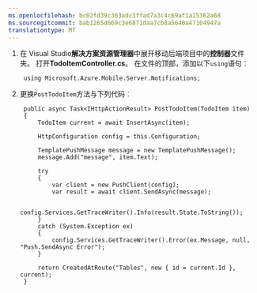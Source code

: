 ```yaml
---
ms.openlocfilehash: bc02fd39c363adc3ffad7a3c4c69af1a15362a68
ms.sourcegitcommit: bab1265d669c3e6871daa7cb8a5640a47104947a
translationtype: MT
---
```

1. 在 Visual Studio**解决方案资源管理器**中展开移动后端项目中的**控制器**文件夹。 打开**TodoItemController.cs**。 在文件的顶部，添加以下`using`语句︰

        using Microsoft.Azure.Mobile.Server.Notifications;


2. 更换`PostTodoItem`方法与下列代码︰  
        
        public async Task<IHttpActionResult> PostTodoItem(TodoItem item)
        {
            TodoItem current = await InsertAsync(item);

            HttpConfiguration config = this.Configuration;

            TemplatePushMessage message = new TemplatePushMessage();
            message.Add("message", item.Text);

            try
            {
                var client = new PushClient(config);
                var result = await client.SendAsync(message);

                config.Services.GetTraceWriter().Info(result.State.ToString());
            }
            catch (System.Exception ex)
            {
                config.Services.GetTraceWriter().Error(ex.Message, null, "Push.SendAsync Error");
            }

            return CreatedAtRoute("Tables", new { id = current.Id }, current);
        }


